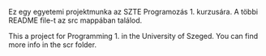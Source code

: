 Ez egy egyetemi projektmunka az SZTE Programozás 1. kurzusára.
A többi README file-t az src mappában találod.

This a project for Programming 1. in the University of Szeged.
You can find more info in the scr folder.
